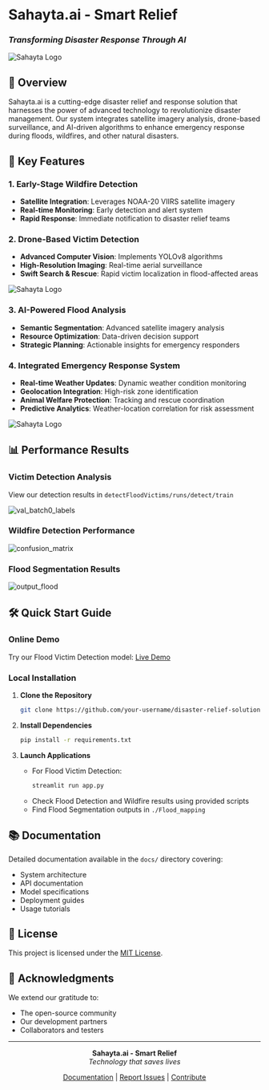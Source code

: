 # Sahayta.ai - Smart Relief
### *Transforming Disaster Response Through AI*

![Sahayta Logo](assets/output/output.png)

## 🎯 Overview
Sahayta.ai is a cutting-edge disaster relief and response solution that harnesses the power of advanced technology to revolutionize disaster management. Our system integrates satellite imagery analysis, drone-based surveillance, and AI-driven algorithms to enhance emergency response during floods, wildfires, and other natural disasters.

## 🚀 Key Features

### 1. Early-Stage Wildfire Detection
- **Satellite Integration**: Leverages NOAA-20 VIIRS satellite imagery
- **Real-time Monitoring**: Early detection and alert system
- **Rapid Response**: Immediate notification to disaster relief teams

### 2. Drone-Based Victim Detection
- **Advanced Computer Vision**: Implements YOLOv8 algorithms
- **High-Resolution Imaging**: Real-time aerial surveillance
- **Swift Search & Rescue**: Rapid victim localization in flood-affected areas

![Sahayta Logo](assets/output/output2.png)

### 3. AI-Powered Flood Analysis
- **Semantic Segmentation**: Advanced satellite imagery analysis
- **Resource Optimization**: Data-driven decision support
- **Strategic Planning**: Actionable insights for emergency responders

### 4. Integrated Emergency Response System
- **Real-time Weather Updates**: Dynamic weather condition monitoring
- **Geolocation Integration**: High-risk zone identification
- **Animal Welfare Protection**: Tracking and rescue coordination
- **Predictive Analytics**: Weather-location correlation for risk assessment

![Sahayta Logo](assets/output/output3.png)

## 📊 Performance Results

### Victim Detection Analysis
View our detection results in `detectFloodVictims/runs/detect/train`

![val_batch0_labels](detectFloodVictims/runs/detect/train/confusion_matrix_normalized.png)

### Wildfire Detection Performance
![confusion_matrix](assets/wildfire/confusion_mat.png)

### Flood Segmentation Results
![output_flood](detectWildFire/results.png)

## 🛠️ Quick Start Guide

### Online Demo
Try our Flood Victim Detection model: [Live Demo](https://nepec3kih4bktgprzszr5p.streamlit.app/)

### Local Installation

1. **Clone the Repository**
   ```bash
   git clone https://github.com/your-username/disaster-relief-solution.git
   ```

2. **Install Dependencies**
   ```bash
   pip install -r requirements.txt
   ```

3. **Launch Applications**
   - For Flood Victim Detection:
     ```bash
     streamlit run app.py
     ```
   - Check Flood Detection and Wildfire results using provided scripts
   - Find Flood Segmentation outputs in `./Flood_mapping`

## 📚 Documentation
Detailed documentation available in the `docs/` directory covering:
- System architecture
- API documentation
- Model specifications
- Deployment guides
- Usage tutorials

## 📄 License
This project is licensed under the [MIT License](LICENSE).

## 🙏 Acknowledgments
We extend our gratitude to:
- The open-source community
- Our development partners
- Collaborators and testers

---

<div align="center">

**Sahayta.ai - Smart Relief**  
*Technology that saves lives*

[Documentation](docs/) | [Report Issues](issues/) | [Contribute](CONTRIBUTING.md)

</div>
